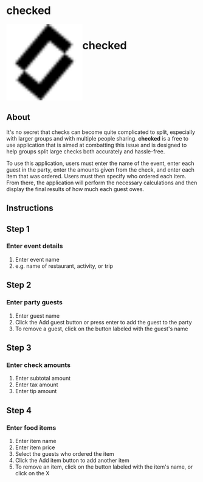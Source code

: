 # checked

<div style="display:flex;text-align:center;">
    <a href="https://checked.jagged-dev.vercel.app/" target="_blank">
        <img src="/assets/images/icons/logo.svg" alt="checked" width="200" height="200" style="max-width: 100%;">
    </a>
    <h1>checked</h1>
</div>

## About

It's no secret that checks can become quite complicated to split, especially with larger groups and with multiple people sharing. <b>checked</b> is a free to use application that is aimed at combatting this issue and is designed to help groups split large checks both accurately and hassle-free.

To use this application, users must enter the name of the event, enter each guest in the party, enter the amounts given from the check, and enter each item that was ordered. Users must then specify who ordered each item. From there, the application will perform the necessary calculations and then
display the final results of how much each guest owes.

## Instructions

## Step 1

### Enter event details

1. Enter event name
2. e.g. name of restaurant, activity, or trip

## Step 2

### Enter party guests

1. Enter guest name
2. Click the Add guest button or press enter to add the guest to the party
3. To remove a guest, click on the button labeled with the guest's name

## Step 3

### Enter check amounts

1. Enter subtotal amount
2. Enter tax amount
3. Enter tip amount

## Step 4

### Enter food items

1. Enter item name
2. Enter item price
3. Select the guests who ordered the item
4. Click the Add item button to add another item
5. To remove an item, click on the button labeled with the item's name, or click on the X
